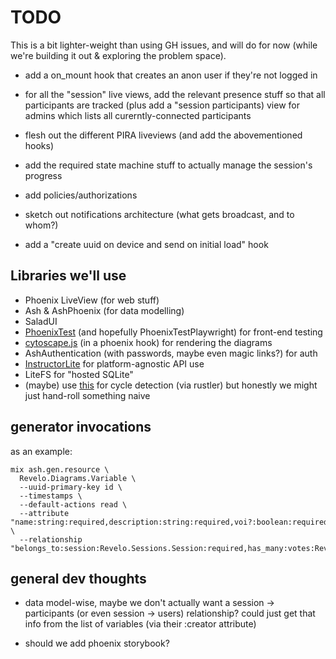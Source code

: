 # TODO

This is a bit lighter-weight than using GH issues, and will do for now (while
we're building it out & exploring the problem space).

- add a on_mount hook that creates an anon user if they're not logged in

- for all the "session" live views, add the relevant presence stuff so that all
  participants are tracked (plus add a "session participants) view for admins
  which lists all curerntly-connected participants

- flesh out the different PIRA liveviews (and add the abovementioned hooks)

- add the required state machine stuff to actually manage the session's progress

- add policies/authorizations

- sketch out notifications architecture (what gets broadcast, and to whom?)

- add a "create uuid on device and send on initial load" hook

## Libraries we'll use

- Phoenix LiveView (for web stuff)
- Ash & AshPhoenix (for data modelling)
- SaladUI
- [PhoenixTest](https://hexdocs.pm/phoenix_test/PhoenixTest.html) (and hopefully
  PhoenixTestPlaywright) for front-end testing
- [cytoscape.js](https://js.cytoscape.org) (in a phoenix hook) for rendering the
  diagrams
- AshAuthentication (with passwords, maybe even magic links?) for auth
- [InstructorLite](https://hexdocs.pm/instructor_lite/readme.html) for
  platform-agnostic API use
- LiteFS for "hosted SQLite"
- (maybe) use [this](https://docs.rs/graph-cycles/latest/graph_cycles/) for
  cycle detection (via rustler) but honestly we might just hand-roll something
  naive

## generator invocations

as an example:

```
mix ash.gen.resource \
  Revelo.Diagrams.Variable \
  --uuid-primary-key id \
  --timestamps \
  --default-actions read \
  --attribute "name:string:required,description:string:required,voi?:boolean:required,included?:boolean:required" \
  --relationship "belongs_to:session:Revelo.Sessions.Session:required,has_many:votes:Revelo.Diagrams.VariableVote"
```

## general dev thoughts

- data model-wise, maybe we don't actually want a session -> participants (or
  even session -> users) relationship? could just get that info from the list of
  variables (via their :creator attribute)

- should we add phoenix storybook?

